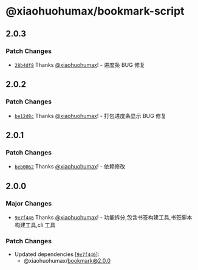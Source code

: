 # @xiaohuohumax/bookmark-script

## 2.0.3

### Patch Changes

- [`28b4df8`](https://github.com/xiaohuohumax/bookmark-script-builder/commit/28b4df8d44c818bcb2ba95bb26db380ec7d2164c) Thanks [@xiaohuohumax](https://github.com/xiaohuohumax)! - 进度条 BUG 修复

## 2.0.2

### Patch Changes

- [`be12d8c`](https://github.com/xiaohuohumax/bookmark-script-builder/commit/be12d8c11968d5762ddf9b006d3caf4f556a7d0f) Thanks [@xiaohuohumax](https://github.com/xiaohuohumax)! - 打包进度条显示 BUG 修复

## 2.0.1

### Patch Changes

- [`beb0062`](https://github.com/xiaohuohumax/bookmark-script-builder/commit/beb0062c7674cb753b6bbe3e248a54d4dd792e6f) Thanks [@xiaohuohumax](https://github.com/xiaohuohumax)! - 依赖修改

## 2.0.0

### Major Changes

- [`9e7f446`](https://github.com/xiaohuohumax/bookmark-script-builder/commit/9e7f4462cc97eca0346c1be01659912e7d8de0f9) Thanks [@xiaohuohumax](https://github.com/xiaohuohumax)! - 功能拆分,包含书签构建工具,书签脚本构建工具,cli 工具

### Patch Changes

- Updated dependencies [[`9e7f446`](https://github.com/xiaohuohumax/bookmark-script-builder/commit/9e7f4462cc97eca0346c1be01659912e7d8de0f9)]:
  - @xiaohuohumax/bookmark@2.0.0
